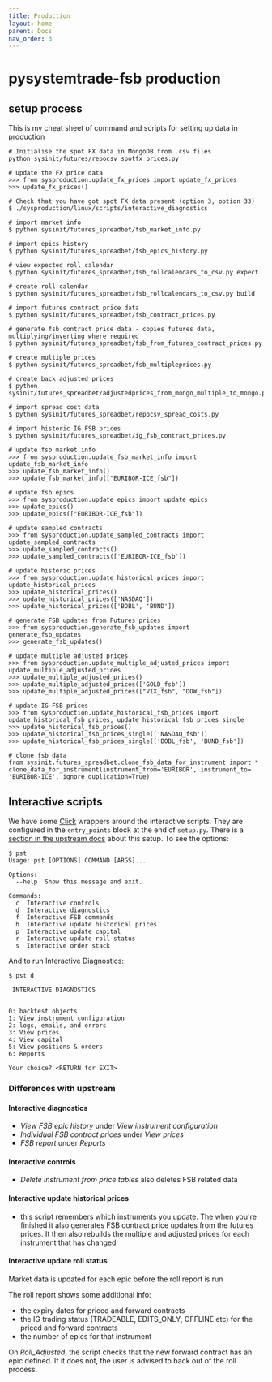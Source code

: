 ```yaml
---
title: Production
layout: home
parent: Docs
nav_order: 3
---
```


# pysystemtrade-fsb production


## setup process

This is my cheat sheet of command and scripts for setting up data in production

```
# Initialise the spot FX data in MongoDB from .csv files
python sysinit/futures/repocsv_spotfx_prices.py

# Update the FX price data
>>> from sysproduction.update_fx_prices import update_fx_prices
>>> update_fx_prices()

# Check that you have got spot FX data present (option 3, option 33)
$ ./sysproduction/linux/scripts/interactive_diagnostics

# import market info
$ python sysinit/futures_spreadbet/fsb_market_info.py

# import epics history
$ python sysinit/futures_spreadbet/fsb_epics_history.py

# view expected roll calendar 
$ python sysinit/futures_spreadbet/fsb_rollcalendars_to_csv.py expect

# create roll calendar 
$ python sysinit/futures_spreadbet/fsb_rollcalendars_to_csv.py build

# import futures contract price data
$ python sysinit/futures_spreadbet/fsb_contract_prices.py

# generate fsb contract price data - copies futures data, multiplying/inverting where required
$ python sysinit/futures_spreadbet/fsb_from_futures_contract_prices.py

# create multiple prices
$ python sysinit/futures_spreadbet/fsb_multipleprices.py

# create back adjusted prices
$ python sysinit/futures_spreadbet/adjustedprices_from_mongo_multiple_to_mongo.py

# import spread cost data
$ python sysinit/futures_spreadbet/repocsv_spread_costs.py

# import historic IG FSB prices
$ python sysinit/futures_spreadbet/ig_fsb_contract_prices.py

# update fsb market info
>>> from sysproduction.update_fsb_market_info import update_fsb_market_info
>>> update_fsb_market_info()
>>> update_fsb_market_info(["EURIBOR-ICE_fsb"])

# update fsb epics
>>> from sysproduction.update_epics import update_epics
>>> update_epics()
>>> update_epics(["EURIBOR-ICE_fsb"])

# update sampled contracts
>>> from sysproduction.update_sampled_contracts import update_sampled_contracts
>>> update_sampled_contracts()
>>> update_sampled_contracts(['EURIBOR-ICE_fsb'])

# update historic prices
>>> from sysproduction.update_historical_prices import update_historical_prices
>>> update_historical_prices()
>>> update_historical_prices(['NASDAQ'])
>>> update_historical_prices(['BOBL', 'BUND'])

# generate FSB updates from Futures prices
>>> from sysproduction.generate_fsb_updates import generate_fsb_updates
>>> generate_fsb_updates()

# update multiple adjusted prices
>>> from sysproduction.update_multiple_adjusted_prices import update_multiple_adjusted_prices
>>> update_multiple_adjusted_prices()
>>> update_multiple_adjusted_prices(['GOLD_fsb'])
>>> update_multiple_adjusted_prices(["VIX_fsb", "DOW_fsb"])

# update IG FSB prices
>>> from sysproduction.update_historical_fsb_prices import update_historical_fsb_prices, update_historical_fsb_prices_single
>>> update_historical_fsb_prices()
>>> update_historical_fsb_prices_single(['NASDAQ_fsb'])
>>> update_historical_fsb_prices_single(['BOBL_fsb', 'BUND_fsb'])

# clone fsb data
from sysinit.futures_spreadbet.clone_fsb_data_for_instrument import *
clone_data_for_instrument(instrument_from='EURIBOR', instrument_to= 'EURIBOR-ICE', ignore_duplication=True)
```

## Interactive scripts

We have some [Click](https://click.palletsprojects.com/en/8.1.x/) wrappers around the interactive scripts. They are configured in the `entry_points` block at the end of `setup.py`. There is a [section in the upstream docs](https://github.com/robcarver17/pysystemtrade/blob/master/docs/production.md#scripts-under-other-non-linux-operating-systems) about this setup. To see the options:

```
$ pst
Usage: pst [OPTIONS] COMMAND [ARGS]...

Options:
  --help  Show this message and exit.

Commands:
  c  Interactive controls
  d  Interactive diagnostics
  f  Interactive FSB commands
  h  Interactive update historical prices
  p  Interactive update capital
  r  Interactive update roll status
  s  Interactive order stack
```

And to run Interactive Diagnostics:

```
$ pst d

 INTERACTIVE DIAGNOSTICS


0: backtest objects
1: View instrument configuration
2: logs, emails, and errors
3: View prices
4: View capital
5: View positions & orders
6: Reports

Your choice? <RETURN for EXIT> 
```

### Differences with upstream

#### Interactive diagnostics
- *View FSB epic history* under *View instrument configuration*
- *Individual FSB contract prices* under *View prices*
- *FSB report* under *Reports*

#### Interactive controls
- *Delete instrument from price tables* also deletes FSB related data 

#### Interactive update historical prices
- this script remembers which instruments you update. The when you're finished it also generates FSB contract price updates from the futures prices. It then also rebuilds the multiple and adjusted prices for each instrument that has changed

#### Interactive update roll status

Market data is updated for each epic before the roll report is run 

The roll report shows some additional info:
- the expiry dates for priced and forward contracts
- the IG trading status (TRADEABLE, EDITS_ONLY, OFFLINE etc) for the priced and forward contracts
- the number of epics for that instrument

On *Roll_Adjusted*, the script checks that the new forward contract has an epic defined. If it does not, the user is advised to back out of the roll process.

